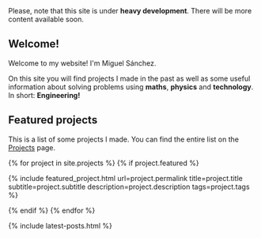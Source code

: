 <div class="notification is-warning is-light">
  Please, note that this site is under <strong>heavy development</strong>. There will be more content available soon.
</div>

## Welcome!

Welcome to my website! I'm Miguel Sánchez.

On this site you will find projects I made in the past as well as some useful information about solving problems using **maths**, **physics** and **technology**.  
In short: **Engineering!**

## Featured projects

This is a list of some projects I made. You can find the entire list on the [Projects](/projects/) page.

{% for project in site.projects %}
{% if project.featured %}

{% include featured_project.html url=project.permalink title=project.title subtitle=project.subtitle description=project.description tags=project.tags %}

{% endif %}
{% endfor %}

{% include latest-posts.html %} 
